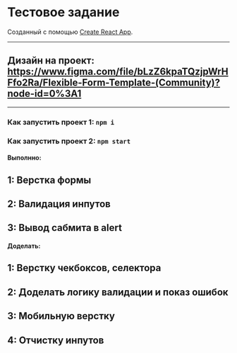
# Тестовое задание
Созданный с помощью  [Create React App](https://github.com/facebook/create-react-app).
____


## Дизайн на проект: https://www.figma.com/file/bLzZ6kpaTQzjpWrHFfo2Ra/Flexible-Form-Template-(Community)?node-id=0%3A1

____
### Как запустить проект 1: `npm i`
### Как запустить проект 2: `npm start`

#### Выполнно: 
## 1: Верстка формы
## 2: Валидация инпутов
## 3: Вывод сабмита в alert
#### Доделать: 
## 1: Верстку чекбоксов, селектора
## 2: Доделать логику валидации и показ ошибок
## 3: Мобильную верстку
## 4: Отчистку инпутов




